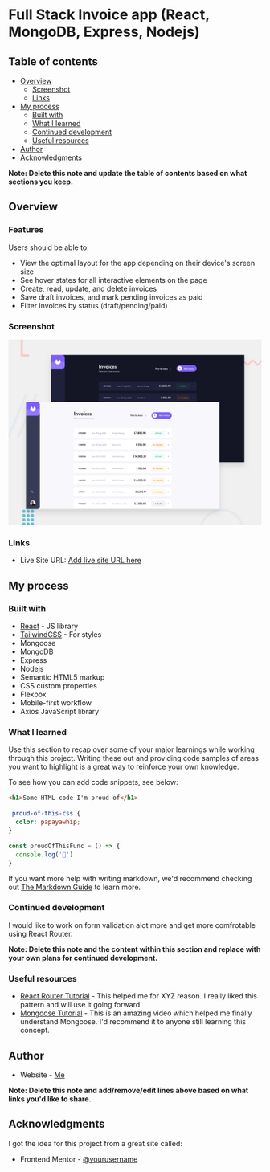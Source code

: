 # Full Stack Invoice app (React, MongoDB, Express, Nodejs)


## Table of contents

- [Overview](#overview)
  - [Screenshot](#screenshot)
  - [Links](#links)
- [My process](#my-process)
  - [Built with](#built-with)
  - [What I learned](#what-i-learned)
  - [Continued development](#continued-development)
  - [Useful resources](#useful-resources)
- [Author](#author)
- [Acknowledgments](#acknowledgments)

**Note: Delete this note and update the table of contents based on what sections you keep.**

## Overview

  ### Features

Users should be able to:

- View the optimal layout for the app depending on their device's screen size
- See hover states for all interactive elements on the page
- Create, read, update, and delete invoices
- Save draft invoices, and mark pending invoices as paid
- Filter invoices by status (draft/pending/paid)

### Screenshot

![](./preview.jpg)


### Links

- Live Site URL: [Add live site URL here](https://your-live-site-url.com)

## My process

### Built with

- [React](https://reactjs.org/) - JS library
- [TailwindCSS](https://tailwindcss.com/) - For styles
- Mongoose
- MongoDB
- Express
- Nodejs
- Semantic HTML5 markup
- CSS custom properties
- Flexbox
- Mobile-first workflow
- Axios JavaScript library

### What I learned

Use this section to recap over some of your major learnings while working through this project. Writing these out and providing code samples of areas you want to highlight is a great way to reinforce your own knowledge.

To see how you can add code snippets, see below:

```html
<h1>Some HTML code I'm proud of</h1>
```
```css
.proud-of-this-css {
  color: papayawhip;
}
```
```js
const proudOfThisFunc = () => {
  console.log('🎉')
}
```

If you want more help with writing markdown, we'd recommend checking out [The Markdown Guide](https://www.markdownguide.org/) to learn more.


### Continued development

I would like to work on form validation alot more and get more comfrotable using React Router.

**Note: Delete this note and the content within this section and replace with your own plans for continued development.**

### Useful resources

- [React Router Tutorial](https://youtu.be/Ul3y1LXxzdU) - This helped me for XYZ reason. I really liked this pattern and will use it going forward.
- [Mongoose Tutorial](https://www.youtube.com/watch?v=DZBGEVgL2eE) - This is an amazing video which helped me finally understand Mongoose. I'd recommend it to anyone still learning this concept.


## Author

- Website - [Me](https://github.com/emmanuelmav/)

**Note: Delete this note and add/remove/edit lines above based on what links you'd like to share.**

## Acknowledgments

I got the idea for this project from a great site called:
- Frontend Mentor - [@yourusername](https://www.frontendmentor.io/profile/yourusername)
